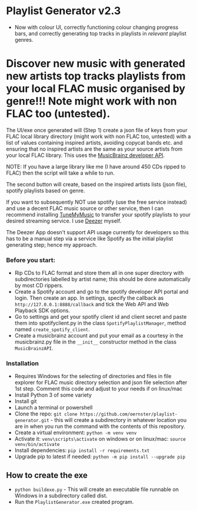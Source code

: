 # Playlist Generator v2.3
- Now with colour UI, correctly functioning colour changing progress bars, and correctly generating top tracks in playlists in _relevant_ playlist genres.

# Discover new music with generated new artists top tracks playlists from your local FLAC music organised by genre!!! Note might work with non FLAC too (untested).

The UI/exe once generated will (Step 1) create a json file of keys from your FLAC local library directory (might work with non FLAC too, untested) with a list of values containing inspired artists, avoiding copycat bands etc. and ensuring that no inspired artists are the same as your source artists from your local FLAC library.  This uses the [MusicBrainz developer API](https://musicbrainz.org/).

NOTE: If you have a large library like me (I have around 450 CDs ripped to FLAC) then the script will take a while to run.

The second button will create, based on the inspired artists lists (json file), spotify playlists based on genre.

If you want to subsequently NOT use spotify (use the free service instead) and use a decent FLAC music source or other service, then I can recommend installing [TuneMyMusic](https://www.tunemymusic.com/) to transfer your spotify playlists to your desired streaming service.  I use [Deezer](https://www.deezer.com/en/) myself.

The Deezer App doesn't support API usage currently for developers so this has to be a manual step via a service like Spotify as the initial playlist generating step; hence my approach. 

### Before you start:

- Rip CDs to FLAC format and store them all in one super directory with subdirectories labelled by artist name; this should be done automatically by most CD rippers.
- Create a Spotify account and go to the spotify developer API portal and login.  Then create an app.  In settings, specify the callback as `http://127.0.0.1:8888/callback` and tick the Web API and Web Playback SDK options.
- Go to settings and get your spotify client id and client secret and paste them into spotifyclient.py in the class `SpotifyPlaylistManager`, method named `create_spotify_client`.
- Create a musicbrainz account and put your email as a courtesy in the musicbrainz.py file in the `__init__` constructor method in the class `MusicBrainzAPI`.

### Installation

- Requires Windows for the selecting of directories and files in file explorer for FLAC music directory selection and json file selection after 1st step.  Comment this code and adjust to your needs if on linux/mac
- Install Python 3 of some variety
- Install git
- Launch a terminal or powershell
- Clone the repo: ```git clone https://github.com/oernster/playlist-generator.git``` - this will create a subdirectory in whatever location you are in when you run the command with the contents of this repository.
- Create a virtual environment: ```python -m venv venv```
- Activate it: ```venv\scripts\activate``` on windows or on linux/mac: ```source venv/bin/activate```
- Install dependencies: ```pip install -r requirements.txt```
- Upgrade pip to latest if needed: ```python -m pip install --upgrade pip```

## How to create the exe

- ```python buildexe.py``` - This will create an executable file runnable on Windows in a subdirectory called dist.
- Run the `PlaylistGenerator.exe` created program.
